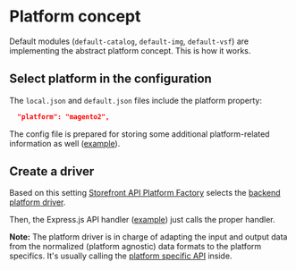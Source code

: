 # Platform concept

Default modules (`default-catalog`, `default-img`, `default-vsf`) are implementing the abstract platform concept. This is how it works.

## Select platform in the configuration

The `local.json` and `default.json` files include the platform property:

```json
  "platform": "magento2",
```

The config file is prepared for storing some additional platform-related information as well ([example](https://github.com/DivanteLtd/storefront-api/blob/a66222768bf7fb5f54acf268b6a0bb4e0f94a4cf/config/default.json#L201)).


## Create a driver

Based on this setting [Storefront API Platform Factory](https://github.com/DivanteLtd/storefront-api/blob/develop/src/platform/factory.ts) selects the [backend platform driver](https://github.com/DivanteLtd/storefront-api/blob/a66222768bf7fb5f54acf268b6a0bb4e0f94a4cf/src/modules/default-vsf/api/cart.js#L10).

Then, the Express.js API handler ([example](https://github.com/DivanteLtd/storefront-api/blob/a66222768bf7fb5f54acf268b6a0bb4e0f94a4cf/src/modules/default-vsf/api/cart.js#L20)) just calls the proper handler.

**Note:** The platform driver is in charge of adapting the input and output data from the normalized (platform agnostic) data formats to the platform specifics. It's usually calling the [platform specific API](https://github.com/DivanteLtd/storefront-api/blob/a66222768bf7fb5f54acf268b6a0bb4e0f94a4cf/src/platform/magento2/order.js#L10) inside.
